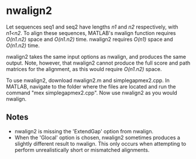 nwalign2
========

Let sequences seq1 and seq2 have lengths *n1* and *n2* respectively, with  *n1<n2*.  To align these sequences, MATLAB's nwalign function requires *O(n1.n2)* space and *O(n1.n2)* time. nwalign2 requires  *O(n1)*  space and *O(n1.n2)* time.

nwalign2 takes the same input options as nwalign, and produces the same output. Note, however, that nwalign2 cannot produce the full score and path matrices for the alignment, as this would require *O(n1.n2)* space.

To use nwalign2, download  nwalign2.m  and  simplegapmex2.cpp.  In MATLAB, navigate to the folder where the files are located and run the command "mex simplegapmex2.cpp". Now use nwalign2 as you would nwalign.

## Notes

- nwalign2 is missing the 'ExtendGap' option from nwalign.
- When the 'Glocal' option is chosen, nwalign2 sometimes produces a slightly different result to nwalign. This only occurs when attempting to perform unrealistically short or mismatched alignments.
